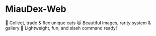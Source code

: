 # MiauDex-Web
🐾 Collect, trade &amp; flex unique cats 🐱 Beautiful images, rarity system &amp; gallery 📸 Lightweight, fun, and slash command ready!
